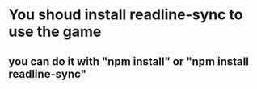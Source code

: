# You shoud install readline-sync to use the game

## you can do it with "npm install" or "npm install readline-sync"
